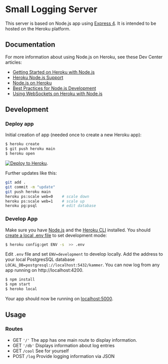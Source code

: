 # Small Logging Server

This server is based on Node.js app using [Express 4](http://expressjs.com/). It is intended to be hosted on the Heroku platform.

## Documentation

For more information about using Node.js on Heroku, see these Dev Center articles:

- [Getting Started on Heroku with Node.js](https://devcenter.heroku.com/articles/getting-started-with-nodejs)
- [Heroku Node.js Support](https://devcenter.heroku.com/articles/nodejs-support)
- [Node.js on Heroku](https://devcenter.heroku.com/categories/nodejs)
- [Best Practices for Node.js Development](https://devcenter.heroku.com/articles/node-best-practices)
- [Using WebSockets on Heroku with Node.js](https://devcenter.heroku.com/articles/node-websockets)

## Development

### Deploy app

Initial creation of app (needed once to create a new Heroku app):

```sh
$ heroku create
$ git push heroku main
$ heroku open
```

[![Deploy to Heroku](https://www.herokucdn.com/deploy/button.svg)](https://heroku.com/deploy). 

Further updates like this:

````sh
git add .
git commit -m "update"
git push heroku main
heroku ps:scale web=0    # scale down
heroku ps:scale web=1    # scale up
heroku pg:psql           # edit database
````

### Develop App

Make sure you have [Node.js](http://nodejs.org/) and the [Heroku CLI](https://cli.heroku.com/) installed. You should [create a local .env file](https://devcenter.heroku.com/articles/heroku-local#copy-heroku-config-vars-to-your-local-env-file) to set development mode:

```sh
$ heroku config:get ENV -s  >> .env
```

Edit `.env` file and set `ENV=development` to develop locally. Add the address to your local PostgresSQL database `LOCAL_DB=postgresql://localhost:5432/kammer`. You can now log from any app running on http://localhost:4200.

````sh
$ npm install
$ npm start
$ heroko local
````

Your app should now be running on [localhost:5000](http://localhost:5000/).

## Usage

### Routes

* GET `'/'` The app has one main route to display information.
* GET `'/db'` Displays information about log entries
* GET `/cool` See for yourself
* POST `/log` Provide logging information via JSON